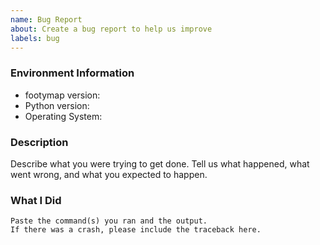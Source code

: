 ```yaml
---
name: Bug Report
about: Create a bug report to help us improve
labels: bug
---
```


<!-- Please search existing issues to avoid creating duplicates. -->

### Environment Information

-   footymap version:
-   Python version:
-   Operating System:

### Description

Describe what you were trying to get done.
Tell us what happened, what went wrong, and what you expected to happen.

### What I Did

```
Paste the command(s) you ran and the output.
If there was a crash, please include the traceback here.
```
